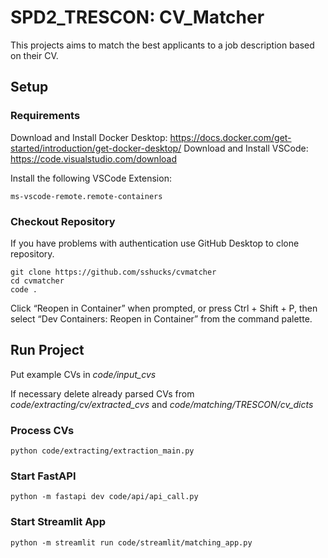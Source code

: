 # SPD2_TRESCON: CV_Matcher

This projects aims to match the best applicants to a job description based on their CV.

## Setup

### Requirements
Download and Install Docker Desktop: https://docs.docker.com/get-started/introduction/get-docker-desktop/
Download and Install VSCode: https://code.visualstudio.com/download

Install the following VSCode Extension:
```
ms-vscode-remote.remote-containers
```

### Checkout Repository
If you have problems with authentication use GitHub Desktop to clone repository.

```
git clone https://github.com/sshucks/cvmatcher
cd cvmatcher
code .
```

Click “Reopen in Container” when prompted, or press Ctrl + Shift + P, then select “Dev Containers: Reopen in Container” from the command palette.

## Run Project

Put example CVs in *code/input_cvs*

If necessary delete already parsed CVs from *code/extracting/cv/extracted_cvs* and *code/matching/TRESCON/cv_dicts*

### Process CVs
```
python code/extracting/extraction_main.py
```

### Start FastAPI
```
python -m fastapi dev code/api/api_call.py
```

### Start Streamlit App
```
python -m streamlit run code/streamlit/matching_app.py
```